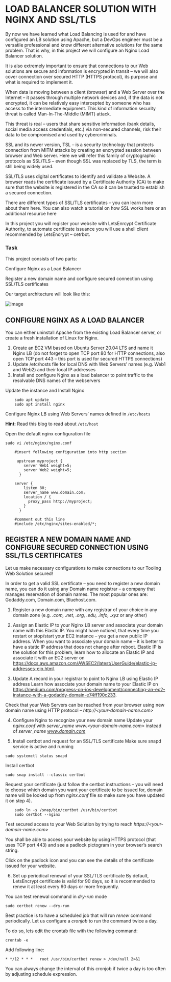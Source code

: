 # LOAD BALANCER SOLUTION WITH NGINX AND SSL/TLS
By now we have learned what Load Balancing is used for and have configured an LB solution using Apache, but a DevOps engineer must be a versatile professional and know different alternative solutions for the same problem. That is why, in this project we will configure an Nginx Load Balancer solution.

It is also extremely important to ensure that connections to our Web solutions are secure and information is encrypted in transit – we will also cover connection over secured HTTP (HTTPS protocol), its purpose and what is required to implement it.

When data is moving between a client (browser) and a Web Server over the Internet – it passes through multiple network devices and, if the data is not encrypted, it can be relatively easy intercepted by someone who has access to the intermediate equipment. This kind of information security threat is called Man-In-The-Middle (MIMT) attack.

This threat is real – users that share sensitive information (bank details, social media access credentials, etc.) via non-secured channels, risk their data to be compromised and used by cybercriminals.

SSL and its newer version, TSL – is a security technology that protects connection from MITM attacks by creating an encrypted session between browser and Web server. Here we will refer this family of cryptographic protocols as SSL/TLS – even though SSL was replaced by TLS, the term is still being widely used.

SSL/TLS uses digital certificates to identify and validate a Website. A browser reads the certificate issued by a Certificate Authority (CA) to make sure that the website is registered in the CA so it can be trusted to establish a secured connection.

There are different types of SSL/TLS certificates – you can learn more about them here. You can also watch a tutorial on how SSL works here or an additional resource here

In this project you will register your website with LetsEnrcypt Certificate Authority, to automate certificate issuance you will use a shell client recommended by LetsEncrypt – cetrbot.

### Task
This project consists of two parts:

Configure Nginx as a Load Balancer

Register a new domain name and configure secured connection using SSL/TLS certificates

Our target architecture will look like this:

![image](https://github.com/Ktaiwo23/Darey.io-projects/assets/134460769/fd04665d-ae77-46c9-84ec-a1f05bde972b)

## CONFIGURE NGINX AS A LOAD BALANCER

You can either uninstall Apache from the existing Load Balancer server, or create a fresh installation of Linux for Nginx.

1. Create an EC2 VM based on Ubuntu Server 20.04 LTS and name it Nginx LB (do not forget to open TCP port 80 for HTTP connections, also open TCP port 443 – this port is used for secured HTTPS connections)
2. Update /etc/hosts file for local DNS with Web Servers’ names (e.g. Web1 and Web2) and their local IP addresses
3. Install and configure Nginx as a load balancer to point traffic to the resolvable DNS names of the webservers

Update the instance and Install Nginx

        sudo apt update
        sudo apt install nginx
        
Configure Nginx LB using Web Servers’ names defined in `/etc/hosts`

**Hint:** Read this blog to read about `/etc/host`

Open the default nginx configuration file

`sudo vi /etc/nginx/nginx.conf`

        #insert following configuration into http section

         upstream myproject {
            server Web1 weight=5;
            server Web2 weight=5;
          }

        server {
            listen 80;
            server_name www.domain.com;
            location / {
              proxy_pass http://myproject;
            }
          }

        #comment out this line
        #include /etc/nginx/sites-enabled/*;

## REGISTER A NEW DOMAIN NAME AND CONFIGURE SECURED CONNECTION USING SSL/TLS CERTIFICATES

Let us make necessary configurations to make connections to our Tooling Web Solution secured!

In order to get a valid SSL certificate – you need to register a new domain name, you can do it using any Domain name registrar – a company that manages reservation of domain names. The most popular ones are: Godaddy.com, Domain.com, Bluehost.com.

1. Register a new domain name with any registrar of your choice in any domain zone (e.g. _.com, .net, .org, .edu, .info, .xyz_ or any other)
2. Assign an Elastic IP to your Nginx LB server and associate your domain name with this Elastic IP.
You might have noticed, that every time you restart or stop/start your EC2 instance – you get a new public IP address. When you want to associate your domain name – it is better to have a static IP address that does not change after reboot. Elastic IP is the solution for this problem, learn how to allocate an Elastic IP and associate it with an EC2 server on https://docs.aws.amazon.com/AWSEC2/latest/UserGuide/elastic-ip-addresses-eip.html.

3. Update A record in your registrar to point to Nginx LB using Elastic IP address
Learn how associate your domain name to your Elastic IP on https://medium.com/progress-on-ios-development/connecting-an-ec2-instance-with-a-godaddy-domain-e74ff190c233.

Check that your Web Servers can be reached from your browser using new domain name using HTTP protocol – _http://<your-domain-name.com>_

4. Configure Nginx to recognize your new domain name
Update your _nginx.conf_ with _server_name www.<your-domain-name.com>_ instead of _server_name www.domain.com_

5. Install certbot and request for an SSL/TLS certificate
Make sure snapd service is active and running

`sudo systemctl status snapd`

Install certbot

`sudo snap install --classic certbot`

Request your certificate (just follow the certbot instructions – you will need to choose which domain you want your certificate to be issued for, domain name will be looked up from _nginx.conf_ file so make sure you have updated it on step 4).

        sudo ln -s /snap/bin/certbot /usr/bin/certbot
        sudo certbot --nginx
        
Test secured access to your Web Solution by trying to reach _https://<your-domain-name.com>_

You shall be able to access your website by using HTTPS protocol (that uses TCP port 443) and see a padlock pictogram in your browser’s search string.

Click on the padlock icon and you can see the details of the certificate issued for your website.     

6. Set up periodical renewal of your SSL/TLS certificate
By default, LetsEncrypt certificate is valid for 90 days, so it is recommended to renew it at least every 60 days or more frequently.

You can test renewal command in _dry-run_ mode

`sudo certbot renew --dry-run`

Best practice is to have a scheduled job that will run _renew_ command periodically. Let us configure a _cronjob_ to run the command twice a day.

To do so, lets edit the crontab file with the following command:

`crontab -e`

Add following line:

`* */12 * * *   root /usr/bin/certbot renew > /dev/null 2>&1`

You can always change the interval of this cronjob if twice a day is too often by adjusting schedule expression.


























